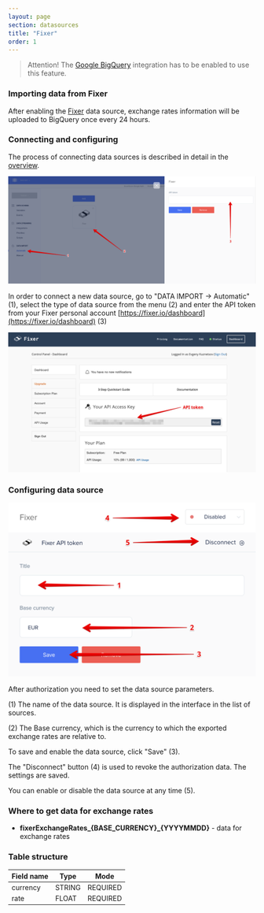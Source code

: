 ```yaml
---
layout: page
section: datasources
title: "Fixer"
order: 1
---
```


> Attention! The [Google BigQuery](/integrations/google-bigquery) integration has to be enabled to use this feature.

### Importing data from Fixer

After enabling the [Fixer](http://fixer.io) data source, exchange rates information will be uploaded to BigQuery once every 24 hours.

### Connecting and configuring

The process of connecting data sources is described in detail in the [overview](https://docs.segmentstream.com/datasources/index).

![](/img/fixer1.png)

In order to connect a new data source, go to "DATA IMPORT → Automatic" (1), select the type of data source from the menu (2) and enter the API token from your Fixer personal account [https://fixer.io/dashboard](https://fixer.io/dashboard) (3)

![](/img/fixer2.png)

### Configuring data source

![](/img/fixer3.png)

After authorization you need to set the data source parameters.

(1) The name of the data source. It is displayed in the interface in the list of sources.

(2) The Base currency, which is the currency to which the exported exchange rates are relative to.

To save and enable the data source, click "Save" (3).

The "Disconnect" button (4) is used to revoke the authorization data. The settings are saved.

You can enable or disable the data source at any time (5).

### Where to get data for exchange rates

- **fixerExchangeRates_{BASE_CURRENCY}_{YYYYMMDD}** - data for exchange rates

### Table structure

Field name|Type|Mode
--- | --- | ---
currency | STRING | REQUIRED
rate | FLOAT | REQUIRED
